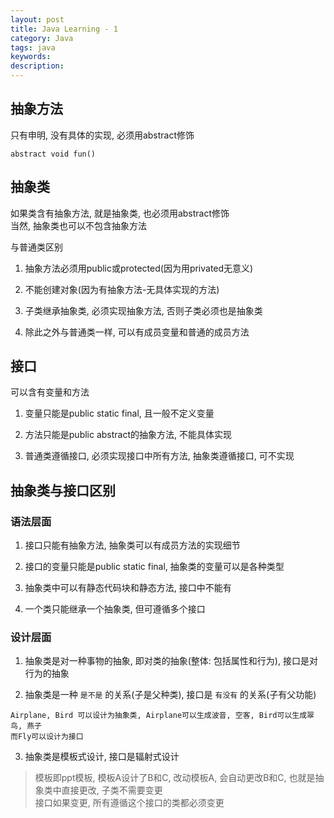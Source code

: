 ```yaml
---
layout: post
title: Java Learning - 1
category: Java
tags: java
keywords:
description:
---
```

## 抽象方法  

只有申明, 没有具体的实现, 必须用abstract修饰  

```
abstract void fun()
```  

## 抽象类  

如果类含有抽象方法, 就是抽象类, 也必须用abstract修饰  
当然, 抽象类也可以不包含抽象方法  

与普通类区别  

1. 抽象方法必须用public或protected(因为用privated无意义)  

2. 不能创建对象(因为有抽象方法-无具体实现的方法)  

3. 子类继承抽象类, 必须实现抽象方法, 否则子类必须也是抽象类  

4. 除此之外与普通类一样, 可以有成员变量和普通的成员方法  

## 接口  

可以含有变量和方法  

1. 变量只能是public static final, 且一般不定义变量  

2. 方法只能是public abstract的抽象方法, 不能具体实现  

3. 普通类遵循接口, 必须实现接口中所有方法, 抽象类遵循接口, 可不实现  

## 抽象类与接口区别  

### 语法层面  

1. 接口只能有抽象方法, 抽象类可以有成员方法的实现细节  

2. 接口的变量只能是public static final, 抽象类的变量可以是各种类型  

3. 抽象类中可以有静态代码块和静态方法, 接口中不能有  

4. 一个类只能继承一个抽象类, 但可遵循多个接口  

### 设计层面  

1. 抽象类是对一种事物的抽象, 即对类的抽象(整体: 包括属性和行为), 接口是对行为的抽象  

2. 抽象类是一种 `是不是` 的关系(子是父种类), 接口是 `有没有` 的关系(子有父功能)  

```
Airplane, Bird 可以设计为抽象类, Airplane可以生成波音, 空客, Bird可以生成翠鸟, 燕子  
而Fly可以设计为接口
```  

3. 抽象类是模板式设计, 接口是辐射式设计  

  > 模板即ppt模板, 模板A设计了B和C, 改动模板A, 会自动更改B和C, 也就是抽象类中直接更改, 子类不需要变更  
  > 接口如果变更, 所有遵循这个接口的类都必须变更  
